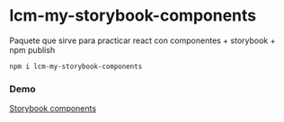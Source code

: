 # lcm-my-storybook-components

Paquete que sirve para practicar react con componentes + storybook + npm publish

```
npm i lcm-my-storybook-components

```

### Demo
[Storybook components](https://lcristianom.github.io/storybook-components/?path=/story/example-introduction--page)